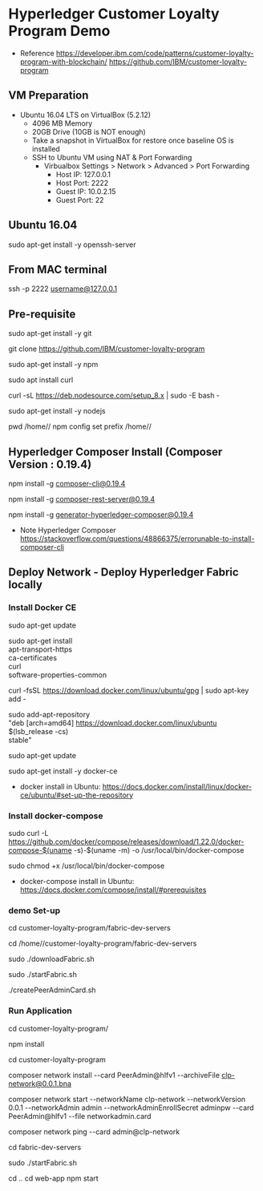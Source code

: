 # Hyperledger Customer Loyalty Program Demo

* Reference
  https://developer.ibm.com/code/patterns/customer-loyalty-program-with-blockchain/
  https://github.com/IBM/customer-loyalty-program

## VM Preparation
* Ubuntu 16.04 LTS on VirtualBox (5.2.12)
  * 4096 MB Memory
  * 20GB Drive (10GB is NOT enough)
  * Take a snapshot in VirtualBox for restore once baseline OS is installed
  * SSH to Ubuntu VM using NAT & Port Forwarding
    * Virbualbox Settings > Network > Advanced > Port Forwarding
      * Host IP: 127.0.0.1
      * Host Port: 2222
      * Guest IP: 10.0.2.15
      * Guest Port: 22

## Ubuntu 16.04

sudo apt-get install -y openssh-server

## From MAC terminal

ssh -p 2222 username@127.0.0.1

## Pre-requisite

sudo apt-get install -y git

git clone https://github.com/IBM/customer-loyalty-program

sudo apt-get install -y npm

sudo apt install curl

curl -sL https://deb.nodesource.com/setup_8.x | sudo -E bash -

sudo apt-get install -y nodejs

pwd
/home/<username>/
npm config set prefix /home/<username>/

## Hyperledger Composer Install (Composer Version : 0.19.4)

npm install -g composer-cli@0.19.4

npm install -g composer-rest-server@0.19.4

npm install -g generator-hyperledger-composer@0.19.4

* Note
Hyperledger Composer
https://stackoverflow.com/questions/48866375/errorunable-to-install-composer-cli

## Deploy Network - Deploy Hyperledger Fabric locally

### Install Docker CE

sudo apt-get update

sudo apt-get install \
    apt-transport-https \
    ca-certificates \
    curl \
    software-properties-common

curl -fsSL https://download.docker.com/linux/ubuntu/gpg | sudo apt-key add -

sudo add-apt-repository \
   "deb [arch=amd64] https://download.docker.com/linux/ubuntu \
   $(lsb_release -cs) \
   stable"

sudo apt-get update

sudo apt-get install -y docker-ce

* docker install in Ubuntu: https://docs.docker.com/install/linux/docker-ce/ubuntu/#set-up-the-repository

### Install docker-compose

sudo curl -L https://github.com/docker/compose/releases/download/1.22.0/docker-compose-$(uname -s)-$(uname -m) -o /usr/local/bin/docker-compose

sudo chmod +x /usr/local/bin/docker-compose

* docker-compose install in Ubuntu: https://docs.docker.com/compose/install/#prerequisites

### demo Set-up

cd customer-loyalty-program/fabric-dev-servers

cd /home/<username>/customer-loyalty-program/fabric-dev-servers

sudo ./downloadFabric.sh

sudo ./startFabric.sh

./createPeerAdminCard.sh

### Run Application

cd customer-loyalty-program/

npm install


cd customer-loyalty-program

composer network install --card PeerAdmin@hlfv1 --archiveFile clp-network@0.0.1.bna

composer network start --networkName clp-network --networkVersion 0.0.1 --networkAdmin admin --networkAdminEnrollSecret adminpw --card PeerAdmin@hlfv1 --file networkadmin.card

composer network ping --card admin@clp-network

cd fabric-dev-servers

sudo ./startFabric.sh

cd ..
cd web-app
npm start
